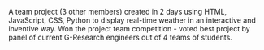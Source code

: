 A team project (3 other members) created in 2 days using HTML, JavaScript, CSS, Python to display real-time weather in an interactive and inventive way. Won the project team competition - voted best project by panel of current G-Research engineers out of 4 teams of students.

